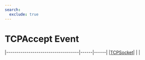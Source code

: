 ```yaml
---
search:
  exclude: true
---
```


<h1 class="heading"><span class="name">TCPAccept Event</span></h1>

|------------------------------------|------|------|
|[TCPSocket](../objects/tcpsocket.md)|&nbsp;|&nbsp;|
